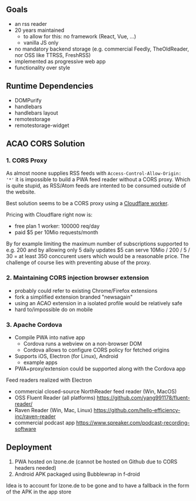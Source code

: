 
## Goals

- an rss reader
- 20 years maintained
  - to allow for this: no framework (React, Vue, ...)
  - vanilla JS only
- no mandatory backend storage (e.g. commercial Feedly, TheOldReader, nor OSS like TTRSS, FreshRSS)
- implemented as progressive web app
- functionality over style

## Runtime Dependencies

- DOMPurify
- handlebars
- handlebars layout
- remotestorage
- remotestorage-widget

## ACAO CORS Solution

### 1. CORS Proxy

As almost noone supplies RSS feeds with `Access-Control-Allow-Origin: '*'` it is impossible to 
build a PWA feed reader without a CORS proxy. Which is quite stupid, as RSS/Atom feeds are intented
to be consumed outside of the website.

Best solution seems to be a CORS proxy using a [Cloudflare worker](https://developers.cloudflare.com/workers/examples/cors-header-proxy).

Pricing with Cloudflare right now is:
- free plan 1 worker: 100000 req/day
- paid $5 per 10Mio requests/month

By for example limiting the maximum number of subscriptions supported to e.g. 200 and by allowing only 
5 daily updates $5 can serve 10Mio / 200 / 5 / 30 = at least 350 conccurent users which would be a 
reasonable price. The challenge of course lies with preventing abuse of the proxy.

### 2. Maintaining CORS injection browser extension

- probably could refer to existing Chrome/Firefox extensions
- fork a simplified extension branded "newsagain"
- using an ACAO extension in a isolated profile would be relatively safe
- hard to/impossible do on mobile

### 3. Apache Cordova

- Compile PWA into native app
  - Cordova runs a webview on a non-browser DOM
  - Cordova allows to configure CORS policy for fetched origins
- Supports iOS, Electron (for Linux), Android
  - example apps
- PWA+proxy/extension could be supported along with the Cordova app

Feed readers realized with Electron

- commercial closed-source NorthReader feed reader (Win, MacOS)
- OSS Fluent Reader (all platforms) https://github.com/yang991178/fluent-reader/
- Raven Reader (Win, Mac, Linux) https://github.com/hello-efficiency-inc/raven-reader
- commercial podcast app https://www.spreaker.com/podcast-recording-software

## Deployment

1. PWA hosted on lzone.de (cannot be hosted on Github due to CORS headers needed)
2. Android APK packaged using Bubblewrap in f-droid

Idea is to account for lzone.de to be gone and to have a fallback in the form of the APK in the app store
